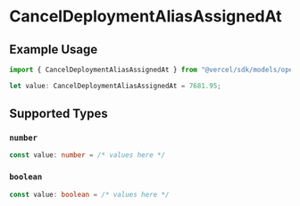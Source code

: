 # CancelDeploymentAliasAssignedAt

## Example Usage

```typescript
import { CancelDeploymentAliasAssignedAt } from "@vercel/sdk/models/operations/canceldeployment.js";

let value: CancelDeploymentAliasAssignedAt = 7681.95;
```

## Supported Types

### `number`

```typescript
const value: number = /* values here */
```

### `boolean`

```typescript
const value: boolean = /* values here */
```

